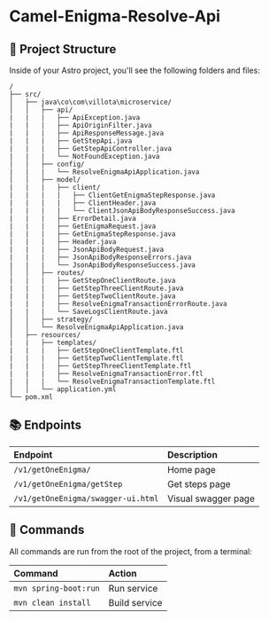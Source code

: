 # Camel-Enigma-Resolve-Api

## 🚀 Project Structure

Inside of your Astro project, you'll see the following folders and files:

```text
/
├── src/
│   ├── java\co\com\villota\microservice/
│   │   ├── api/
|   |   |   ├── ApiException.java
|   |   |   ├── ApiOriginFilter.java
|   |   |   ├── ApiResponseMessage.java
|   |   |   ├── GetStepApi.java
|   |   |   ├── GetStepApiController.java
|   |   |   └── NotFoundException.java
│   │   ├── config/
|   |   |   └── ResolveEnigmaApiApplication.java
│   │   ├── model/
|   |   |   ├── client/
|   |   |   |   ├── ClientGetEnigmaStepResponse.java
|   |   |   |   ├── ClientHeader.java
|   |   |   |   └── ClientJsonApiBodyResponseSuccess.java
|   |   |   ├── ErrorDetail.java
|   |   |   ├── GetEnigmaRequest.java
|   |   |   ├── GetEnigmaStepResponse.java
|   |   |   ├── Header.java
|   |   |   ├── JsonApiBodyRequest.java
|   |   |   ├── JsonApiBodyResponseErrors.java
|   |   |   └── JsonApiBodyResponseSuccess.java
│   │   ├── routes/
|   |   |   ├── GetStepOneClientRoute.java
|   |   |   ├── GetStepThreeClientRoute.java
|   |   |   ├── GetStepTwoClientRoute.java
|   |   |   ├── ResolveEnigmaTransactionErrorRoute.java
|   |   |   └── SaveLogsClientRoute.java
│   │   ├── strategy/
│   │   └── ResolveEnigmaApiApplication.java
│   ├── resources/
|   |   ├── templates/
|   |   |   ├── GetStepOneClientTemplate.ftl
|   |   |   ├── GetStepTwoClientTemplate.ftl
|   |   |   ├── GetStepThreeClientTemplate.ftl
|   |   |   ├── ResolveEnigmaTransactionError.ftl
|   |   |   └── ResolveEnigmaTransactionTemplate.ftl
│   │   └── application.yml
└── pom.xml
```
## 📚 Endpoints

| Endpoint | Description |
| :------- | :---------- |
| `/v1/getOneEnigma/`      | Home page   |
| `/v1/getOneEnigma/getStep` | Get steps page  |
| `/v1/getOneEnigma/swagger-ui.html` | Visual swagger page  |

## 🧞 Commands

All commands are run from the root of the project, from a terminal:

| Command                   | Action                                           |
| :------------------------ | :----------------------------------------------- |
| `mvn spring-boot:run`             | Run service                            |
| `mvn clean install`             | Build service                            |
